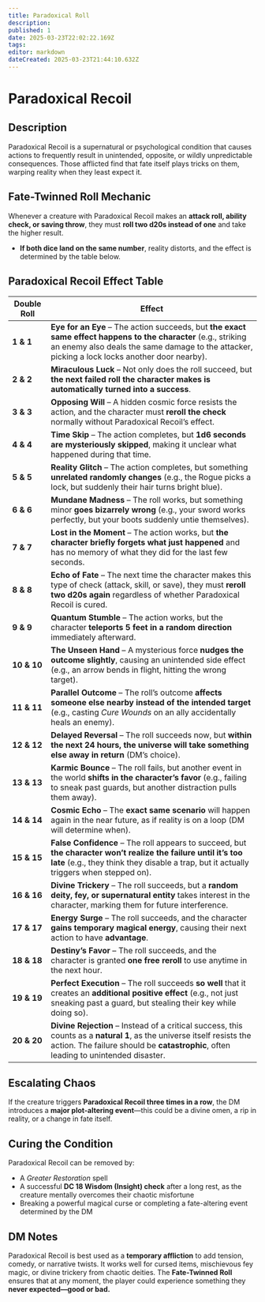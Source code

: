 ```yaml
---
title: Paradoxical Roll
description: 
published: 1
date: 2025-03-23T22:02:22.169Z
tags: 
editor: markdown
dateCreated: 2025-03-23T21:44:10.632Z
---
```


# Paradoxical Recoil  

## Description  
Paradoxical Recoil is a supernatural or psychological condition that causes actions to frequently result in unintended, opposite, or wildly unpredictable consequences. Those afflicted find that fate itself plays tricks on them, warping reality when they least expect it.  

## Fate-Twinned Roll Mechanic  
Whenever a creature with Paradoxical Recoil makes an **attack roll, ability check, or saving throw**, they must **roll two d20s instead of one** and take the higher result.  

- **If both dice land on the same number**, reality distorts, and the effect is determined by the table below.  

## **Paradoxical Recoil Effect Table**  

| Double Roll | Effect |
|------------|--------|
| **1 & 1**  | **Eye for an Eye** – The action succeeds, but **the exact same effect happens to the character** (e.g., striking an enemy also deals the same damage to the attacker, picking a lock locks another door nearby). |
| **2 & 2**  | **Miraculous Luck** – Not only does the roll succeed, but **the next failed roll the character makes is automatically turned into a success**. |
| **3 & 3**  | **Opposing Will** – A hidden cosmic force resists the action, and the character must **reroll the check** normally without Paradoxical Recoil’s effect. |
| **4 & 4**  | **Time Skip** – The action completes, but **1d6 seconds are mysteriously skipped**, making it unclear what happened during that time. |
| **5 & 5**  | **Reality Glitch** – The action completes, but something **unrelated randomly changes** (e.g., the Rogue picks a lock, but suddenly their hair turns bright blue). |
| **6 & 6**  | **Mundane Madness** – The roll works, but something minor **goes bizarrely wrong** (e.g., your sword works perfectly, but your boots suddenly untie themselves). |
| **7 & 7**  | **Lost in the Moment** – The action works, but **the character briefly forgets what just happened** and has no memory of what they did for the last few seconds. |
| **8 & 8**  | **Echo of Fate** – The next time the character makes this type of check (attack, skill, or save), they must **reroll two d20s again** regardless of whether Paradoxical Recoil is cured. |
| **9 & 9**  | **Quantum Stumble** – The action works, but the character **teleports 5 feet in a random direction** immediately afterward. |
| **10 & 10** | **The Unseen Hand** – A mysterious force **nudges the outcome slightly**, causing an unintended side effect (e.g., an arrow bends in flight, hitting the wrong target). |
| **11 & 11** | **Parallel Outcome** – The roll’s outcome **affects someone else nearby instead of the intended target** (e.g., casting *Cure Wounds* on an ally accidentally heals an enemy). |
| **12 & 12** | **Delayed Reversal** – The roll succeeds now, but **within the next 24 hours, the universe will take something else away in return** (DM’s choice). |
| **13 & 13** | **Karmic Bounce** – The roll fails, but another event in the world **shifts in the character’s favor** (e.g., failing to sneak past guards, but another distraction pulls them away). |
| **14 & 14** | **Cosmic Echo** – The **exact same scenario** will happen again in the near future, as if reality is on a loop (DM will determine when). |
| **15 & 15** | **False Confidence** – The roll appears to succeed, but **the character won’t realize the failure until it’s too late** (e.g., they think they disable a trap, but it actually triggers when stepped on). |
| **16 & 16** | **Divine Trickery** – The roll succeeds, but a **random deity, fey, or supernatural entity** takes interest in the character, marking them for future interference. |
| **17 & 17** | **Energy Surge** – The roll succeeds, and the character **gains temporary magical energy**, causing their next action to have **advantage**. |
| **18 & 18** | **Destiny’s Favor** – The roll succeeds, and the character is granted **one free reroll** to use anytime in the next hour. |
| **19 & 19** | **Perfect Execution** – The roll succeeds **so well** that it creates an **additional positive effect** (e.g., not just sneaking past a guard, but stealing their key while doing so). |
| **20 & 20** | **Divine Rejection** – Instead of a critical success, this counts as a **natural 1**, as the universe itself resists the action. The failure should be **catastrophic**, often leading to unintended disaster. |

## **Escalating Chaos**  
If the creature triggers **Paradoxical Recoil three times in a row**, the DM introduces a **major plot-altering event**—this could be a divine omen, a rip in reality, or a change in fate itself.  

## **Curing the Condition**  
Paradoxical Recoil can be removed by:  
- A *Greater Restoration* spell  
- A successful **DC 18 Wisdom (Insight) check** after a long rest, as the creature mentally overcomes their chaotic misfortune  
- Breaking a powerful magical curse or completing a fate-altering event determined by the DM  

## **DM Notes**  
Paradoxical Recoil is best used as a **temporary affliction** to add tension, comedy, or narrative twists. It works well for cursed items, mischievous fey magic, or divine trickery from chaotic deities. The **Fate-Twinned Roll** ensures that at any moment, the player could experience something they **never expected—good or bad.**  